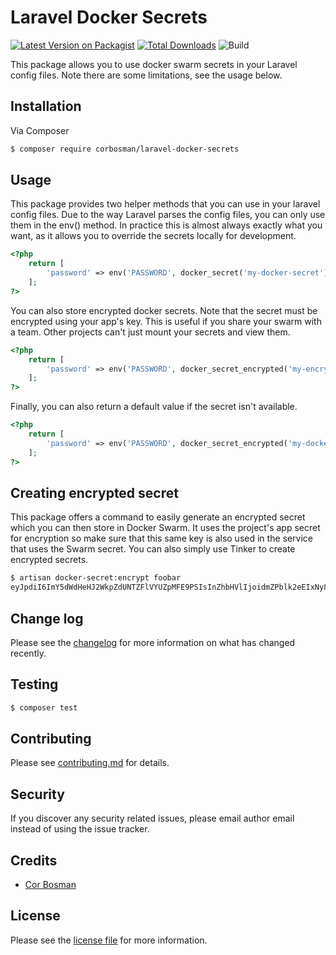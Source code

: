 # Laravel Docker Secrets

[![Latest Version on Packagist][ico-version]][link-packagist]
[![Total Downloads][ico-downloads]][link-downloads]
![Build](https://github.com/corbosman/laravel-docker-secrets/workflows/build/badge.svg?branch=main)

This package allows you to use docker swarm secrets in your Laravel config files. Note there are some limitations, see the usage below.

## Installation

Via Composer

``` bash
$ composer require corbosman/laravel-docker-secrets
```

## Usage

This package provides two helper methods that you can use in your laravel config files. Due to the way Laravel parses the config files, you can only use them in the env() method. In practice this is almost always exactly what you want, as it allows you to override the secrets locally for development.  

```php
<?php
    return [
        'password' => env('PASSWORD', docker_secret('my-docker-secret'))
    ];
?>   
```

You can also store encrypted docker secrets. Note that the secret must be encrypted using your app's key. This is useful if you share your swarm with a team. Other projects can't just mount your secrets and view them. 

```php
<?php
    return [
        'password' => env('PASSWORD', docker_secret_encrypted('my-encrypted-docker-secret'))
    ];
?>   
```

Finally, you can also return a default value if the secret isn't available.

```php
<?php
    return [
        'password' => env('PASSWORD', docker_secret_encrypted('my-docker-secret', 'my-default'))
    ];
?>      
```

## Creating encrypted secret

This package offers a command to easily generate an encrypted secret which you can then store in Docker Swarm. It uses the project's app secret for encryption so make sure that this same key is also used in the service that uses the Swarm secret. You can also simply use Tinker to create encrypted secrets. 

```bash
$ artisan docker-secret:encrypt foobar
eyJpdiI6ImY5dWdHeHJ2WkpZdUNTZFlVYUZpMFE9PSIsInZhbHVlIjoidmZPblk2eEIxNy8vdkl6OE5YSGF2dz09IiwibWFjIjoiZTdmYmVmNmQ5YzA5ZTI3YzI0NjFjOGJkOTY5ODhjNDkwMmMwYWVmMTkwYzcyNzMzN2ZlYWQ1NzlhNzlkM2RjZCJ9
```



## Change log

Please see the [changelog](changelog.md) for more information on what has changed recently.

## Testing

``` bash
$ composer test
```

## Contributing

Please see [contributing.md](contributing.md) for details.

## Security

If you discover any security related issues, please email author email instead of using the issue tracker.

## Credits

- [Cor Bosman][link-author]

## License

Please see the [license file](license.md) for more information.

[ico-version]: https://img.shields.io/packagist/v/corbosman/laravel-docker-secrets.svg?style=flat-square
[ico-downloads]: https://img.shields.io/packagist/dt/corbosman/laravel-docker-secrets.svg?style=flat-square

[link-packagist]: https://packagist.org/packages/corbosman/laravel-docker-secrets
[link-downloads]: https://packagist.org/packages/corbosman/laravel-docker-secrets
[link-author]: https://github.com/corbosman
